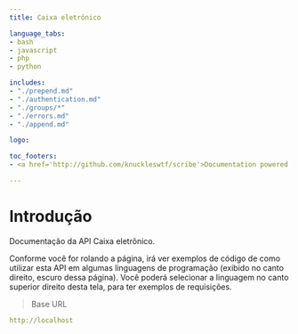 ```yaml
---
title: Caixa eletrônico

language_tabs:
- bash
- javascript
- php
- python

includes:
- "./prepend.md"
- "./authentication.md"
- "./groups/*"
- "./errors.md"
- "./append.md"

logo: 

toc_footers:
- <a href='http://github.com/knuckleswtf/scribe'>Documentation powered by Scribe ✍</a>

---
```


# Introdução



Documentação da API Caixa eletrônico.

<aside>Conforme você for rolando a página, irá ver exemplos de código de como utilizar esta API em algumas linguagens de programação (exibido no canto direito, escuro dessa página).
Você poderá selecionar a linguagem no canto superior direito desta tela, para ter exemplos de requisições.</aside>


> Base URL

```yaml
http://localhost
```